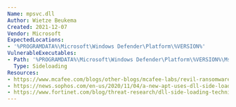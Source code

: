 ```yaml
---
Name: mpsvc.dll
Author: Wietze Beukema
Created: 2021-12-07
Vendor: Microsoft
ExpectedLocations:
- '%PROGRAMDATA%\Microsoft\Windows Defender\Platform\%VERSION%'
VulnerableExecutables:
- Path: '%PROGRAMDATA%\Microsoft\Windows Defender\Platform\%VERSION%\MsMpEng.exe'
  Type: Sideloading
Resources:
- https://www.mcafee.com/blogs/other-blogs/mcafee-labs/revil-ransomware-uses-dll-sideloading/
- https://news.sophos.com/en-us/2020/11/04/a-new-apt-uses-dll-side-loads-to-killlsomeone/
- https://www.fortinet.com/blog/threat-research/dll-side-loading-technique-used-in-recent-kaseya-ransomware-attack
---
```


